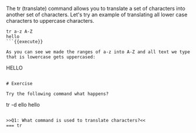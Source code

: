 The tr (translate) command allows you to translate a set of characters into another set of characters. Let's try an example of translating all lower case characters to uppercase characters. 

```
tr a-z A-Z
hello
```{{execute}}

As you can see we made the ranges of a-z into A-Z and all text we type that is lowercase gets uppercased:

```
HELLO
```

# Exercise

Try the following command what happens? 

```
tr -d ello
hello
```{{execute}}

>>Q1: What command is used to translate characters?<<
=== tr
